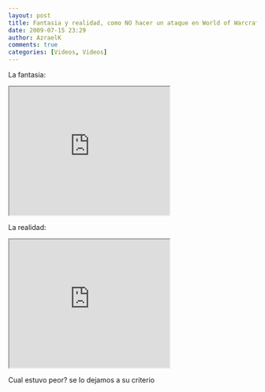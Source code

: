 ```yaml
---
layout: post
title: Fantasia y realidad, como NO hacer un ataque en World of Warcraft
date: 2009-07-15 23:29
author: AzraelK
comments: true
categories: [Videos, Videos]
---
```

<p>La fantasia:</p>
<p><span><iframe src="http://reader.googleusercontent.com/reader/embediframe?src=http://www.youtube.com/v/ONexDb4U7v8%26rel%3D1%26color1%3Dd6d6d6%26color2%3Df0f0f0%26border%3D0%26fs%3D1%26hl%3Den%26autoplay%3D0%26showinfo%3D0%26iv_load_policy%3D3%26showsearch%3D0&amp;width=325&amp;height=260" width="325" height="260"></iframe></span></p>
<p>La realidad:</p>
<p><span><iframe src="http://reader.googleusercontent.com/reader/embediframe?src=http://www.youtube.com/v/LkCNJRfSZBU%26rel%3D1%26color1%3Dd6d6d6%26color2%3Df0f0f0%26border%3D0%26fs%3D1%26hl%3Den%26autoplay%3D0%26showinfo%3D0%26iv_load_policy%3D3%26showsearch%3D0&amp;width=325&amp;height=260" width="325" height="260"></iframe></span></p>
<p>Cual estuvo peor? se lo dejamos a su criterio</p>
